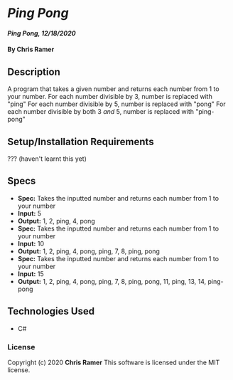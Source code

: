 # *Ping Pong*

#### *Ping Pong, 12/18/2020*

#### By **Chris Ramer**

## Description

A program that takes a given number and returns each number from 1 to your number.
For each number divisible by 3, number is replaced with "ping"
For each number divisible by 5, number is replaced with "pong"
For each number divisible by both 3 *and* 5, number is replaced with "ping-pong"

## Setup/Installation Requirements

??? (haven't learnt this yet)

## Specs

* **Spec:** Takes the inputted number and returns each number from 1 to your number
* **Input:** 5
* **Output:** 1, 2, ping, 4, pong
* **Spec:** Takes the inputted number and returns each number from 1 to your number
* **Input:** 10
* **Output:** 1, 2, ping, 4, pong, ping, 7, 8, ping, pong
* **Spec:** Takes the inputted number and returns each number from 1 to your number
* **Input:** 15
* **Output:** 1, 2, ping, 4, pong, ping, 7, 8, ping, pong, 11, ping, 13, 14, ping-pong

## Technologies Used

* C#

### License

Copyright (c) 2020 **Chris Ramer**
This software is licensed under the MIT license.